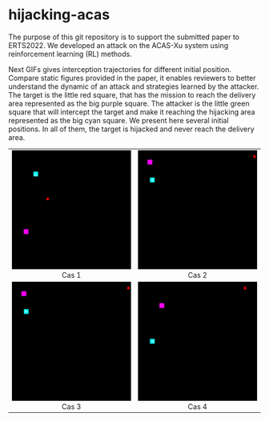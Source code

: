 # hijacking-acas

The purpose of this git repository is to support the submitted paper to  ERTS2022. We developed an attack on the ACAS-Xu system using reinforcement learning (RL) methods.

Next GIFs gives interception trajectories for different initial position. Compare static figures provided in the paper, it enables reviewers to better understand the dynamic of an attack and strategies learned by the attacker.
The target is the little red square, that has the mission to reach the delivery area represented as the big purple square. The attacker is the little green square that will intercept the target and make it reaching the hijacking area represented as the big cyan square.
We present here several initial positions. In all of them, the target is hijacked and never reach the delivery area.


|  |  |
|:-:|:-:|
| ![Case1](EXPERIMENTS/article-004.gif)  Cas 1| ![Case2](EXPERIMENTS/article-006.gif) Cas 2|
| ![Case3](EXPERIMENTS/article-010.gif)  Cas 3| ![Case4](EXPERIMENTS/article-013.gif) Cas 4|

